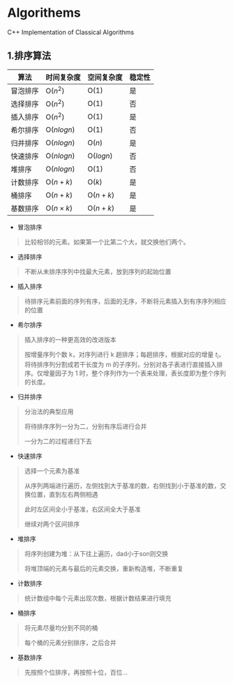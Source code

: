 # Algorithems
C++ Implementation of Classical Algorithms 

## 1.排序算法

| 算法     | 时间复杂度     | 空间复杂度 | 稳定性 |
| -------- | -------------- | ---------- | ------ |
| 冒泡排序 | O($n^2$)       | O($1$)     | 是     |
| 选择排序 | O($n^2$)       | O($1$)     | 否     |
| 插入排序 | O($n^2$)       | O($1$)     | 是     |
| 希尔排序 | O($nlogn$)     | O($1$)     | 否     |
| 归并排序 | O($nlogn$)     | O($n$)     | 是     |
| 快速排序 | O($nlogn$)     | O($logn$)  | 否     |
| 堆排序   | O($nlogn$)     | O($1$)     | 否     |
| 计数排序 | O($n+k$)       | O($k$)     | 是     |
| 桶排序   | O($n+k$)       | O($n+k$)   | 是     |
| 基数排序 | O($n\times k$) | O($n+k$)   | 是     |

- 冒泡排序

> 比较相邻的元素。如果第一个比第二个大，就交换他们两个。

- 选择排序

> 不断从未排序序列中找最大元素，放到序列的起始位置

- 插入排序

> 待排序元素前面的序列有序，后面的无序，不断将元素插入到有序序列相应的位置

- 希尔排序

> 插入排序的一种更高效的改进版本
>
> 按增量序列个数 k，对序列进行 k 趟排序；每趟排序，根据对应的增量 $t_i$，将待排序列分割成若干长度为 m 的子序列，分别对各子表进行直接插入排序。仅增量因子为 1 时，整个序列作为一个表来处理，表长度即为整个序列的长度。

- 归并排序

> 分治法的典型应用
>
> 将待排序序列一分为二，分别有序后进行合并
>
> 一分为二的过程递归下去

- 快速排序

> 选择一个元素为基准
>
> 从序列两端进行遍历，左侧找到大于基准的数，右侧找到小于基准的数，交换位置，直到左右两侧相遇
>
> 此时左区间全小于基准，右区间全大于基准
>
> 继续对两个区间排序

- 堆排序

> 将序列创建为堆：从下往上遍历，dad小于son则交换
>
> 将堆顶端的元素与最后的元素交换，重新构造堆，不断重复

- 计数排序

> 统计数组中每个元素出现次数，根据计数结果进行填充

- 桶排序

> 将元素尽量均分到不同的桶
>
> 每个桶的元素分别排序，之后合并

- 基数排序

> 先按照个位排序，再按照十位，百位...

